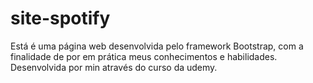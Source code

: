 # site-spotify
<p>Está é uma página web desenvolvida pelo framework Bootstrap, com a finalidade de por em prática meus conhecimentos e habilidades. Desenvolvida por min através do curso da udemy.</p>
